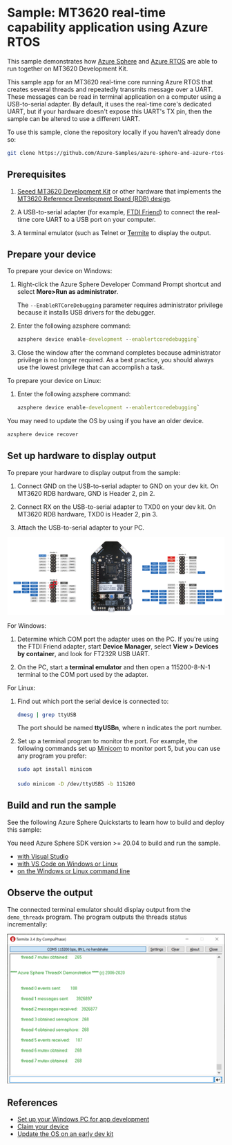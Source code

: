 # Sample: MT3620 real-time capability application using Azure RTOS

This sample demonstrates how [Azure Sphere](https://azure.com/sphere) and [Azure RTOS](https://azure.com/rtos) are able to run together on MT3620 Development Kit.

This sample app for an MT3620 real-time core running Azure RTOS that creates several threads and repeatedly transmits message over a UART. These messages can be read in terminal application on a computer using a USB-to-serial adapter. By default, it uses the real-time core's dedicated UART, but if your hardware doesn't expose this UART's TX pin, then the sample can be altered to use a different UART.

To use this sample, clone the repository locally if you haven't already done so:

```bash
git clone https://github.com/Azure-Samples/azure-sphere-and-azure-rtos-sample.git
```

## Prerequisites

1. [Seeed MT3620 Development Kit](https://aka.ms/azurespheredevkits) or other hardware that implements the [MT3620 Reference Development Board (RDB) design](https://docs.microsoft.com/azure-sphere/hardware/mt3620-reference-board-design).

1. A USB-to-serial adapter (for example, [FTDI Friend](https://www.digikey.com/catalog/en/partgroup/ftdi-friend/60311)) to connect the real-time core UART to a USB port on your computer.

1. A terminal emulator (such as Telnet or [Termite](https://www.compuphase.com/software_termite.htm) to display the output.

## Prepare your device

To prepare your device on Windows:

1. Right-click the Azure Sphere Developer Command Prompt shortcut and select **More>Run as administrator**.

   The `--EnableRTCoreDebugging` parameter requires administrator privilege because it installs USB drivers for the debugger.

1. Enter the following azsphere command:

    ```cmd
    azsphere device enable-development --enablertcoredebugging`
    ```

1. Close the window after the command completes because administrator privilege is no longer required. As a best practice, you should always use the lowest privilege that can accomplish a task.

To prepare your device on Linux:

1. Enter the following azsphere command:

    ```cmd
    azsphere device enable-development --enablertcoredebugging`
    ```

You may need to update the OS by using if you have an older device.

```cmd
azsphere device recover
```

## Set up hardware to display output

To prepare your hardware to display output from the sample:

1. Connect GND on the USB-to-serial adapter to GND on your dev kit. On MT3620 RDB hardware, GND is Header 2, pin 2.

1. Connect RX on the USB-to-serial adapter to TXD0 on your dev kit. On MT3620 RDB hardware, TXD0 is Header 2, pin 3.

1. Attach the USB-to-serial adapter to your PC.

![Pinout](./docs/image/mt3620-rdb-headers.png)

For Windows:

1. Determine which COM port the adapter uses on the PC. If you're using the FTDI Friend adapter, start **Device Manager**, select **View > Devices by container**, and look for FT232R USB UART.

1. On the PC, start a **terminal emulator** and then open a 115200-8-N-1 terminal to the COM port used by the adapter.

For Linux:

1. Find out which port the serial device is connected to:
    
    ```bash
    dmesg | grep ttyUSB
    ```

    The port should be named **ttyUSBn**, where n indicates the port number.

1. Set up a terminal program to monitor the port. For example, the following commands set up [Minicom](https://help.ubuntu.com/community/Minicom) to monitor port 5, but you can use any program you prefer:

    ```bash
    sudo apt install minicom
    
    sudo minicom -D /dev/ttyUSB5 -b 115200
    ```

## Build and run the sample

See the following Azure Sphere Quickstarts to learn how to build and deploy this sample:

You need Azure Sphere SDK version >= 20.04 to build and run the sample.
  
-  [with Visual Studio](https://docs.microsoft.com/azure-sphere/install/qs-real-time-application)
-  [with VS Code on Windows or Linux](https://docs.microsoft.com/azure-sphere/install/qs-real-time-app-vscode)
-  [on the Windows or Linux command line](https://docs.microsoft.com/azure-sphere/install/qs-real-time-app-cli)

## Observe the output

The connected terminal emulator should display output from the `demo_threadx` program. The program outputs the threads status incrementally:

![Output](./docs/image/threadx-counter.png)

## References

- [Set up your Windows PC for app development](https://docs.microsoft.com/en-ca/azure-sphere/install/development-environment-windows)
- [Claim your device](https://docs.microsoft.com/en-ca/azure-sphere/install/claim-device)
- [Update the OS on an early dev kit](https://docs.microsoft.com/en-ca/azure-sphere/resources/update-old-seeed-os)
